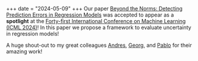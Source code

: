 +++
date = "2024-05-09"
+++
Our paper [Beyond the Norms: Detecting Prediction Errors in Regression Models](https://hal.science/hal-04575936/document) was accepted to appear as a **spotlight** at the [Forty-first International Conference on Machine Learning (ICML 2024)](https://icml.cc/)! In this paper we propose a framework to evaluate uncertainty
in regression models!

A huge shout-out to my great colleagues [Andres](https://scholar.google.com/citations?user=TQWIH9oAAAAJ&hl=en), [Georg](https://scholar.google.at/citations?user=5lv1oKAAAAAJ&hl=en), and [Pablo](https://sites.google.com/mila.quebec/pablo-piantanida/home) for their amazing work!
